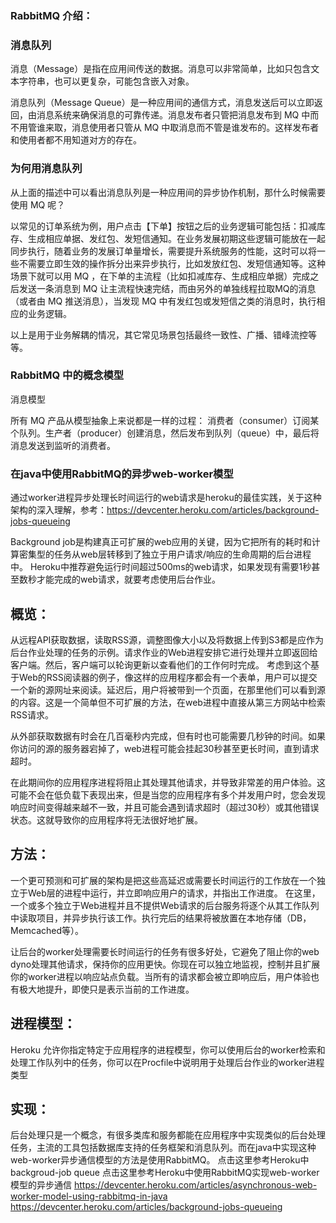 ### RabbitMQ 介绍：
### 消息队列
消息（Message）是指在应用间传送的数据。消息可以非常简单，比如只包含文本字符串，也可以更复杂，可能包含嵌入对象。

消息队列（Message Queue）是一种应用间的通信方式，消息发送后可以立即返回，由消息系统来确保消息的可靠传递。消息发布者只管把消息发布到 MQ 中而不用管谁来取，消息使用者只管从 MQ 中取消息而不管是谁发布的。这样发布者和使用者都不用知道对方的存在。



### 为何用消息队列

从上面的描述中可以看出消息队列是一种应用间的异步协作机制，那什么时候需要使用 MQ 呢？

以常见的订单系统为例，用户点击【下单】按钮之后的业务逻辑可能包括：扣减库存、生成相应单据、发红包、发短信通知。在业务发展初期这些逻辑可能放在一起同步执行，随着业务的发展订单量增长，需要提升系统服务的性能，这时可以将一些不需要立即生效的操作拆分出来异步执行，比如发放红包、发短信通知等。这种场景下就可以用 MQ ，在下单的主流程（比如扣减库存、生成相应单据）完成之后发送一条消息到 MQ 让主流程快速完结，而由另外的单独线程拉取MQ的消息（或者由 MQ 推送消息），当发现 MQ 中有发红包或发短信之类的消息时，执行相应的业务逻辑。

以上是用于业务解耦的情况，其它常见场景包括最终一致性、广播、错峰流控等等。

### RabbitMQ 中的概念模型

消息模型

所有 MQ 产品从模型抽象上来说都是一样的过程：
消费者（consumer）订阅某个队列。生产者（producer）创建消息，然后发布到队列（queue）中，最后将消息发送到监听的消费者。


### 在java中使用RabbitMQ的异步web-worker模型
通过worker进程异步处理长时间运行的web请求是heroku的最佳实践，关于这种架构的深入理解，参考：https://devcenter.heroku.com/articles/background-jobs-queueing

Background job是构建真正可扩展的web应用的关键，因为它把所有的耗时和计算密集型的任务从web层转移到了独立于用户请求/响应的生命周期的后台进程中。
Heroku中推荐避免运行时间超过500ms的web请求，如果发现有需要1秒甚至数秒才能完成的web请求，就要考虑使用后台作业。

## 概览：
从远程API获取数据，读取RSS源，调整图像大小以及将数据上传到S3都是应作为后台作业处理的任务的示例。请求作业的Web进程安排它进行处理并立即返回给客户端。然后，客户端可以轮询更新以查看他们的工作何时完成。
考虑到这个基于Web的RSS阅读器的例子，像这样的应用程序都会有一个表单，用户可以提交一个新的源网址来阅读。延迟后，用户将被带到一个页面，在那里他们可以看到源的内容。这是一个简单但不可扩展的方法，在web进程中直接从第三方网站中检索RSS请求。

从外部获取数据有时会在几百毫秒内完成，但有时也可能需要几秒钟的时间。如果你访问的源的服务器宕掉了，web进程可能会挂起30秒甚至更长时间，直到请求超时。

在此期间你的应用程序进程将阻止其处理其他请求，并导致非常差的用户体验。这可能不会在低负载下表现出来，但是当您的应用程序有多个并发用户时，您会发现响应时间变得越来越不一致，并且可能会遇到请求超时（超过30秒）或其他错误状态。这就导致你的应用程序将无法很好地扩展。

## 方法：
一个更可预测和可扩展的架构是把这些高延迟或需要长时间运行的工作放在一个独立于Web层的进程中运行，并立即响应用户的请求，并指出工作进度。
在这里，一个或多个独立于Web进程并且不提供Web请求的后台服务将逐个从其工作队列中读取项目，并异步执行该工作。执行完后的结果将被放置在本地存储（DB，Memcached等）。

让后台的worker处理需要长时间运行的任务有很多好处，它避免了阻止你的web dyno处理其他请求，保持你的应用更快。你现在可以独立地监视，控制并且扩展你的worker进程以响应站点负载。当所有的请求都会被立即响应后，用户体验也有极大地提升，即使只是表示当前的工作进度。


## 进程模型：
Heroku 允许你指定特定于应用程序的进程模型，你可以使用后台的worker检索和处理工作队列中的任务，你可以在Procfile中说明用于处理后台作业的worker进程类型

## 实现：
后台处理只是一个概念，有很多类库和服务都能在应用程序中实现类似的后台处理任务，主流的工具包括数据库支持的任务框架和消息队列。而在java中实现这种web-worker异步通信模型的方法是使用RabbitMQ。
点击这里参考Heroku中backgroud-job queue
点击这里参考Heroku中使用RabbitMQ实现web-worker模型的异步通信
https://devcenter.heroku.com/articles/asynchronous-web-worker-model-using-rabbitmq-in-java
https://devcenter.heroku.com/articles/background-jobs-queueing




